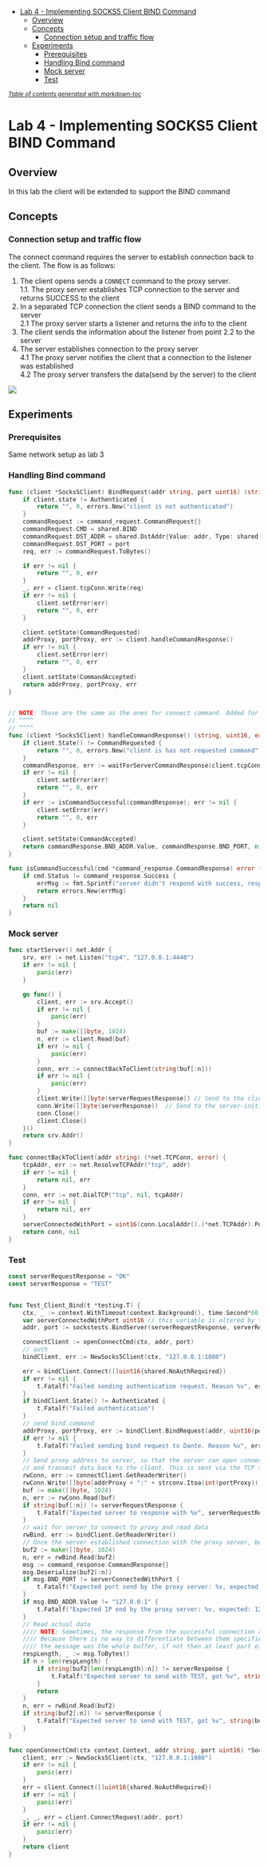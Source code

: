 - [Lab 4 - Implementing SOCKS5 Client BIND Command](#lab-4---implementing-socks5-client-bind-command)
    * [Overview](#overview)
    * [Concepts](#concepts)
        + [Connection setup and traffic flow](#connection-setup-and-traffic-flow)
    * [Experiments](#experiments)
        + [Prerequisites](#prerequisites)
        + [Handling Bind command](#handling-bind-command)
        + [Mock server](#mock-server)
        + [Test](#test)

<small><i><a href='http://ecotrust-canada.github.io/markdown-toc/'>Table of contents generated with markdown-toc</a></i></small>

# Lab 4 - Implementing SOCKS5 Client BIND Command
## Overview
In this lab the client will be extended to support the BIND command
## Concepts
### Connection setup and traffic flow
The connect command requires the server to establish connection back to the client. The flow is as follows:

1. The client opens sends a `CONNECT` command to the proxy server.       
1.1. The proxy server establishes TCP connection to the server and returns SUCCESS to the client
2. In a separated TCP connection the client sends a BIND command to the server       
2.1 The proxy server starts a listener and returns the info to the client
3. The client sends the information about the listener from point 2.2 to the server
4. The server establishes connection to the proxy server    
4.1 The proxy server notifies the client that a connection to the listener was established   
4.2 The proxy server transfers the data(send by the server) to the client

![](./img/lab_4_flow.png)
## Experiments
### Prerequisites
Same network setup as lab 3

### Handling Bind command

```go
func (client *Socks5Client) BindRequest(addr string, port uint16) (string, uint16, error) {
	if client.state != Authenticated {
		return "", 0, errors.New("client is not authenticated")
	}
	commandRequest := command_request.CommandRequest{}
	commandRequest.CMD = shared.BIND
	commandRequest.DST_ADDR = shared.DstAddr{Value: addr, Type: shared.ATYP_IPV4}
	commandRequest.DST_PORT = port
	req, err := commandRequest.ToBytes()

	if err != nil {
		return "", 0, err
	}
	_, err = client.tcpConn.Write(req)
	if err != nil {
		client.setError(err)
		return "", 0, err
	}

	client.setState(CommandRequested)
	addrProxy, portProxy, err := client.handleCommandResponse()
	if err != nil {
		client.setError(err)
		return "", 0, err
	}
	client.setState(CommandAccepted)
	return addrProxy, portProxy, err
}


// NOTE: Those are the same as the ones for connect command. Added for completeness
// ^^^^
// ^^^^
func (client *Socks5Client) handleCommandResponse() (string, uint16, error) {
	if client.State() != CommandRequested {
		return "", 0, errors.New("client is has not requested command")
	}
	commandResponse, err := waitForServerCommandResponse(client.tcpConn)
	if err != nil {
		client.setError(err)
		return "", 0, err
	}
	if err := isCommandSuccessful(commandResponse); err != nil {
		client.setError(err)
		return "", 0, err
	}

	client.setState(CommandAccepted)
	return commandResponse.BND_ADDR.Value, commandResponse.BND_PORT, nil
}

func isCommandSuccessful(cmd *command_response.CommandResponse) error {
	if cmd.Status != command_response.Success {
		errMsg := fmt.Sprintf("server didn't respond with success, responed with %v", cmd.Status)
		return errors.New(errMsg)
	}
	return nil
}
```
### Mock server
```go
func startServer() net.Addr {
	srv, err := net.Listen("tcp4", "127.0.0.1:4440")
	if err != nil {
		panic(err)
	}

	go func() {
		client, err := srv.Accept()
		if err != nil {
			panic(err)
		}
		buf := make([]byte, 1024)
		n, err := client.Read(buf)
		if err != nil {
			panic(err)
		}
		conn, err := connectBackToClient(string(buf[:n]))
		if err != nil {
			panic(err)
		}
		client.Write([]byte(serverRequestResponse)) // Send to the client-initated connection
		conn.Write([]byte(serverResponse))  // Send to the server-initiated connection 
		conn.Close()
		client.Close()
	}()
	return srv.Addr()
}

func connectBackToClient(addr string) (*net.TCPConn, error) {
	tcpAddr, err := net.ResolveTCPAddr("tcp", addr)
	if err != nil {
		return nil, err
	}
	conn, err := net.DialTCP("tcp", nil, tcpAddr)
	if err != nil {
		return nil, err
	}
	serverConnectedWithPort = uint16(conn.LocalAddr().(*net.TCPAddr).Port)
	return conn, nil
}
```

### Test
```go
const serverRequestResponse = "OK"
const serverResponse = "TEST"


func Test_Client_Bind(t *testing.T) {
	ctx, _ := context.WithTimeout(context.Background(), time.Second*60)
	var serverConnectedWithPort uint16 // this variable is altered by the BindServer to indicate which local port is being used for the server->proxy->client connection
	addr, port := sockstests.BindServer(serverRequestResponse, serverResponse, &serverConnectedWithPort)

	connectClient := openConnectCmd(ctx, addr, port)
	// auth
	bindClient, err := NewSocks5Client(ctx, "127.0.0.1:1080")

	err = bindClient.Connect([]uint16{shared.NoAuthRequired})
	if err != nil {
		t.Fatalf("Failed sending authentication request. Reason %v", err)
	}
	if bindClient.State() != Authenticated {
		t.Fatalf("Failed authentication")
	}
	// send bind command
	addrProxy, portProxy, err := bindClient.BindRequest(addr, uint16(port))
	if err != nil {
		t.Fatalf("Failed sending bind request to Dante. Reason %v", err)
	}
	// Send proxy address to server, so that the server can open connection to it
	// and transmit data back to the client. This is sent via the TCP session from the CONNECT command
	rwConn, err := connectClient.GetReaderWriter()
	rwConn.Write([]byte(addrProxy + ":" + strconv.Itoa(int(portProxy))))
	buf := make([]byte, 1024)
	n, err := rwConn.Read(buf)
	if string(buf[:n]) != serverRequestResponse {
		t.Fatalf("Expected server to response with %v", serverRequestResponse)
	}
	// wait for server to connect to proxy and read data
	rwBind, err := bindClient.GetReaderWriter()
	// Once the server established connection with the proxy server, before sending the data, the proxy server sends information about the connection
	buf2 := make([]byte, 1024)
	n, err = rwBind.Read(buf2)
	msg := command_response.CommandResponse{}
	msg.Deserialize(buf2[:n])
	if msg.BND_PORT != serverConnectedWithPort {
		t.Fatalf("Expected port send by the proxy server: %v, expected: %v", msg.BND_PORT, serverConnectedWithPort)
	}
	if msg.BND_ADDR.Value != "127.0.0.1" {
		t.Fatalf("Expected IP end by the proxy server: %v, expected: 127.0.0.1", msg.BND_PORT)
	}
	// Read actual data
	//// NOTE: Sometimes, the response from the successful connection and the data its self come in the same read operation
	//// Because there is no way to differentiate between them specified in the RFC, the simplest yet reliable way I found is to check if
	//// the message was the whole buffer, if not then at least part of the data arrived with the socks5 message.
	respLength, _ := msg.ToBytes()
	if n > len(respLength) {
		if string(buf2[len(respLength):n]) != serverResponse {
			t.Fatalf("Expected server to send with TEST, got %v", string(buf2[len(respLength):n]))
		}
		return
	}
	n, err = rwBind.Read(buf2)
	if string(buf2[:n]) != serverResponse {
		t.Fatalf("Expected server to send with TEST, got %v", string(buf2[:n]))
	}
}

func openConnectCmd(ctx context.Context, addr string, port uint16) *Socks5Client {
	client, err := NewSocks5Client(ctx, "127.0.0.1:1080")
	if err != nil {
		panic(err)
	}
	err = client.Connect([]uint16{shared.NoAuthRequired})
	if err != nil {
		panic(err)
	}
	_, _, err = client.ConnectRequest(addr, port)
	if err != nil {
		panic(err)
	}
	return client
}
```